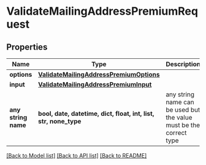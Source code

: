 # ValidateMailingAddressPremiumRequest


## Properties
Name | Type | Description | Notes
------------ | ------------- | ------------- | -------------
**options** | [**ValidateMailingAddressPremiumOptions**](ValidateMailingAddressPremiumOptions.md) |  | [optional] 
**input** | [**ValidateMailingAddressPremiumInput**](ValidateMailingAddressPremiumInput.md) |  | [optional] 
**any string name** | **bool, date, datetime, dict, float, int, list, str, none_type** | any string name can be used but the value must be the correct type | [optional]

[[Back to Model list]](../README.md#documentation-for-models) [[Back to API list]](../README.md#documentation-for-api-endpoints) [[Back to README]](../README.md)


